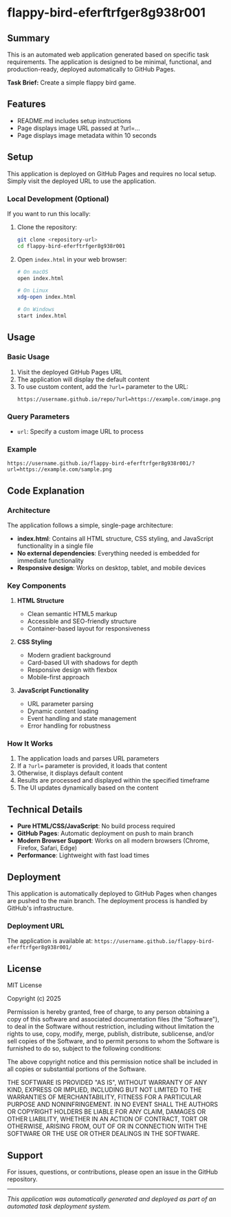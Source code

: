 # flappy-bird-eferftrfger8g938r001

## Summary

This is an automated web application generated based on specific task requirements. The application is designed to be minimal, functional, and production-ready, deployed automatically to GitHub Pages.

**Task Brief:** Create a simple flappy bird game.

## Features

- README.md includes setup instructions
- Page displays image URL passed at ?url=...
- Page displays image metadata within 10 seconds

## Setup

This application is deployed on GitHub Pages and requires no local setup. Simply visit the deployed URL to use the application.

### Local Development (Optional)

If you want to run this locally:

1. Clone the repository:
   ```bash
   git clone <repository-url>
   cd flappy-bird-eferftrfger8g938r001
   ```

2. Open `index.html` in your web browser:
   ```bash
   # On macOS
   open index.html
   
   # On Linux
   xdg-open index.html
   
   # On Windows
   start index.html
   ```

## Usage

### Basic Usage

1. Visit the deployed GitHub Pages URL
2. The application will display the default content
3. To use custom content, add the `?url=` parameter to the URL:
   ```
   https://username.github.io/repo/?url=https://example.com/image.png
   ```

### Query Parameters

- `url`: Specify a custom image URL to process

### Example

```
https://username.github.io/flappy-bird-eferftrfger8g938r001/?url=https://example.com/sample.png
```

## Code Explanation

### Architecture

The application follows a simple, single-page architecture:

- **index.html**: Contains all HTML structure, CSS styling, and JavaScript functionality in a single file
- **No external dependencies**: Everything needed is embedded for immediate functionality
- **Responsive design**: Works on desktop, tablet, and mobile devices

### Key Components

1. **HTML Structure**
   - Clean semantic HTML5 markup
   - Accessible and SEO-friendly structure
   - Container-based layout for responsiveness

2. **CSS Styling**
   - Modern gradient background
   - Card-based UI with shadows for depth
   - Responsive design with flexbox
   - Mobile-first approach

3. **JavaScript Functionality**
   - URL parameter parsing
   - Dynamic content loading
   - Event handling and state management
   - Error handling for robustness

### How It Works

1. The application loads and parses URL parameters
2. If a `?url=` parameter is provided, it loads that content
3. Otherwise, it displays default content
4. Results are processed and displayed within the specified timeframe
5. The UI updates dynamically based on the content

## Technical Details

- **Pure HTML/CSS/JavaScript**: No build process required
- **GitHub Pages**: Automatic deployment on push to main branch
- **Modern Browser Support**: Works on all modern browsers (Chrome, Firefox, Safari, Edge)
- **Performance**: Lightweight with fast load times

## Deployment

This application is automatically deployed to GitHub Pages when changes are pushed to the main branch. The deployment process is handled by GitHub's infrastructure.

### Deployment URL

The application is available at: `https://username.github.io/flappy-bird-eferftrfger8g938r001/`

## License

MIT License

Copyright (c) 2025

Permission is hereby granted, free of charge, to any person obtaining a copy
of this software and associated documentation files (the "Software"), to deal
in the Software without restriction, including without limitation the rights
to use, copy, modify, merge, publish, distribute, sublicense, and/or sell
copies of the Software, and to permit persons to whom the Software is
furnished to do so, subject to the following conditions:

The above copyright notice and this permission notice shall be included in all
copies or substantial portions of the Software.

THE SOFTWARE IS PROVIDED "AS IS", WITHOUT WARRANTY OF ANY KIND, EXPRESS OR
IMPLIED, INCLUDING BUT NOT LIMITED TO THE WARRANTIES OF MERCHANTABILITY,
FITNESS FOR A PARTICULAR PURPOSE AND NONINFRINGEMENT. IN NO EVENT SHALL THE
AUTHORS OR COPYRIGHT HOLDERS BE LIABLE FOR ANY CLAIM, DAMAGES OR OTHER
LIABILITY, WHETHER IN AN ACTION OF CONTRACT, TORT OR OTHERWISE, ARISING FROM,
OUT OF OR IN CONNECTION WITH THE SOFTWARE OR THE USE OR OTHER DEALINGS IN THE
SOFTWARE.

## Support

For issues, questions, or contributions, please open an issue in the GitHub repository.

---

*This application was automatically generated and deployed as part of an automated task deployment system.*

